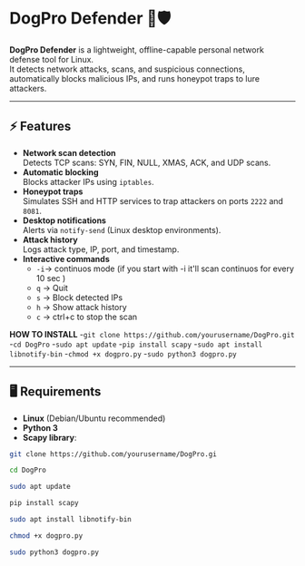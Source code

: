 # DogPro Defender 🐶🛡️

**DogPro Defender** is a lightweight, offline-capable personal network defense tool for Linux.  
It detects network attacks, scans, and suspicious connections, automatically blocks malicious IPs, and runs honeypot traps to lure attackers.  

---

## ⚡ Features

- **Network scan detection**  
  Detects TCP scans: SYN, FIN, NULL, XMAS, ACK, and UDP scans.  
- **Automatic blocking**  
  Blocks attacker IPs using `iptables`.  
- **Honeypot traps**  
  Simulates SSH and HTTP services to trap attackers on ports `2222` and `8081`.  
- **Desktop notifications**  
  Alerts via `notify-send` (Linux desktop environments).  
- **Attack history**  
  Logs attack type, IP, port, and timestamp.  
- **Interactive commands**
  - `-i`→ continuos mode (if you start with -i it'll scan continuos for every 10 sec )  
  - `q` → Quit  
  - `s` → Block detected IPs  
  - `h` → Show attack history 
  - `c` → ctrl+c to stop the scan 


**HOW TO INSTALL**
-`git clone https://github.com/yourusername/DogPro.git`
-`cd DogPro`
-`sudo apt update`
-`pip install scapy`
-`sudo apt install libnotify-bin`
-`chmod +x dogpro.py`
-`sudo python3 dogpro.py`

---

## 🖥️ Requirements

- **Linux** (Debian/Ubuntu recommended)  
- **Python 3**  
- **Scapy library**:

```bash
git clone https://github.com/yourusername/DogPro.gi

cd DogPro

sudo apt update

pip install scapy

sudo apt install libnotify-bin

chmod +x dogpro.py

sudo python3 dogpro.py
